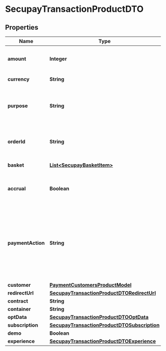 
# SecupayTransactionProductDTO

## Properties
Name | Type | Description | Notes
------------ | ------------- | ------------- | -------------
**amount** | **Integer** | Total amount of payment in cents (or the smallest cash unit of the relevant currency) | 
**currency** | **String** | ISO 4217 code of currency, eg EUR for Euro. | 
**purpose** | **String** | The purpose of the payment. This is the later assignment of the payment is for example on the account statement of the buyer. | 
**orderId** | **String** | Specifying an order number. Depending on the contract setting, this must be unique for each payment. | 
**basket** | [**List&lt;SecupayBasketItem&gt;**](SecupayBasketItem.md) | A list of items that are being purchased. | 
**accrual** | **Boolean** | Indicates whether the payment is locked for pay-out (TRUE) or not (FALSE). Standard value here is FALSE. | 
**paymentAction** | **String** | Specifies whether a pre-authorization (\&quot;authorization\&quot;) or instant payment (\&quot;sale\&quot;) is to be performed. Standard value here is \&quot;sale\&quot;. The collection of the pre-authorized payment is made with the \&quot;capture\&quot; command. | 
**customer** | [**PaymentCustomersProductModel**](PaymentCustomersProductModel.md) | The customer object | 
**redirectUrl** | [**SecupayTransactionProductDTORedirectUrl**](SecupayTransactionProductDTORedirectUrl.md) |  | 
**contract** | **String** | Contract id | 
**container** | **String** | Container id | 
**optData** | [**SecupayTransactionProductDTOOptData**](SecupayTransactionProductDTOOptData.md) |  | 
**subscription** | [**SecupayTransactionProductDTOSubscription**](SecupayTransactionProductDTOSubscription.md) |  | 
**demo** | **Boolean** | Demo | 
**experience** | [**SecupayTransactionProductDTOExperience**](SecupayTransactionProductDTOExperience.md) |  | 



